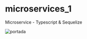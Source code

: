 # microservices_1
Microservice - Typescript &amp; Sequelize

![portada](https://user-images.githubusercontent.com/53159393/156249946-a502b98e-a712-4aa1-ab98-a0848cc6d050.jpg)
